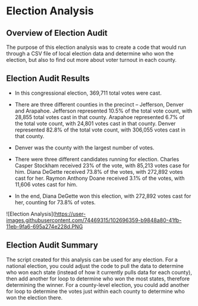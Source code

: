 # Election Analysis
## Overview of Election Audit

The purpose of this election analysis was to create a code that would run through a CSV file of local election data and determine who won the election, but also to find out more about voter turnout in each county.

## Election Audit Results

- In this congressional election, 369,711 total votes were cast.

- There are three different counties in the precinct – Jefferson, Denver and Arapahoe. Jefferson represented 10.5% of the total vote count, with 28,855 total votes cast in that county. Arapahoe represented 6.7% of the total vote count, with 24,801 votes cast in that county. Denver represented 82.8% of the total vote count, with 306,055 votes cast in that county.

- Denver was the county with the largest number of votes.

- There were three different candidates running for election. Charles Casper Stockham received 23% of the vote, with 85,213 votes case for him. Diana DeGette received 73.8% of the votes, with 272,892 votes cast for her. Raymon Anthony Doane received 3.1% of the votes, with 11,606 votes cast for him.

- In the end, Diana DeGette won this election, with 272,892 votes cast for her, counting for 73.8% of votes.

![Election Analysis](https://user-images.githubusercontent.com/74469315/102696359-b9848a80-41fb-11eb-9fa6-695a274e228d.PNG 

## Election Audit Summary

The script created for this analysis can be used for any election. For a national election, you could adjust the code to pull the data to determine who won each state (instead of how it currently pulls data for each county), then add another for loop to determine who won the most states, therefore determining the winner. For a county-level election, you could add another for loop to determine the votes just within each county to determine who won the election there. 
